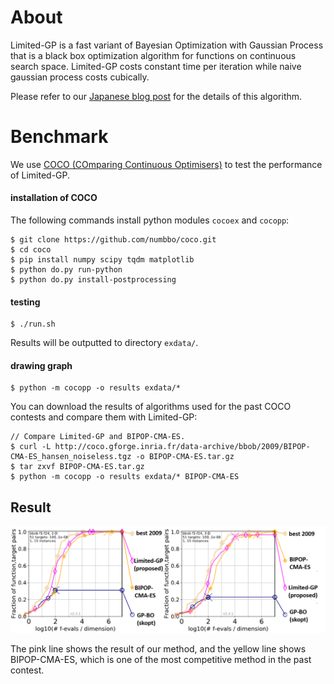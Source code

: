 # About
Limited-GP is a fast variant of Bayesian Optimization with Gaussian Process that is a black box optimization algorithm for functions on continuous search space. Limited-GP costs constant time per iteration while naive gaussian process costs cubically.

Please refer to our [Japanese blog post](https://research.preferred.jp/2019/10/limited-gp/) for the details of this algorithm.


# Benchmark

We use [COCO (COmparing Continuous Optimisers)](https://coco.gforge.inria.fr/) to test the performance of Limited-GP.

#### installation of COCO

The following commands install python modules `cocoex` and `cocopp`:

```console
$ git clone https://github.com/numbbo/coco.git
$ cd coco
$ pip install numpy scipy tqdm matplotlib
$ python do.py run-python
$ python do.py install-postprocessing
```


#### testing

```console
$ ./run.sh
```

Results will be outputted to directory `exdata/`.


#### drawing graph

```console
$ python -m cocopp -o results exdata/*
```

You can download the results of algorithms used for the past COCO contests and compare them with Limited-GP:

```console
// Compare Limited-GP and BIPOP-CMA-ES.
$ curl -L http://coco.gforge.inria.fr/data-archive/bbob/2009/BIPOP-CMA-ES_hansen_noiseless.tgz -o BIPOP-CMA-ES.tar.gz
$ tar zxvf BIPOP-CMA-ES.tar.gz
$ python -m cocopp -o results exdata/* BIPOP-CMA-ES
```

## Result

![result](./image/result.PNG)
<br>

The pink line shows the result of our method, and the yellow line shows BIPOP-CMA-ES, which is one of the most competitive method in the past contest.
